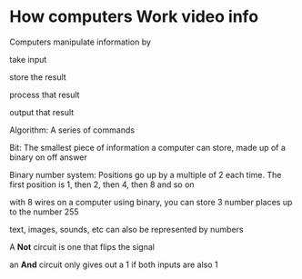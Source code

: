 # How computers Work video info

Computers manipulate information by

take input

store the result

process that result

output that result

Algorithm: A series of commands

Bit: The smallest piece of information a computer can store, made up of a binary on off answer

Binary number system: Positions go up by a multiple of 2 each time. The first position is 1, then 2, then 4, then 8 and so on

with 8 wires on a computer using binary, you can store 3 number places up to the number 255

text, images, sounds, etc can also be represented by numbers

A **Not** circuit is one that flips the signal

an **And** circuit only gives out a 1 if both inputs are also 1


